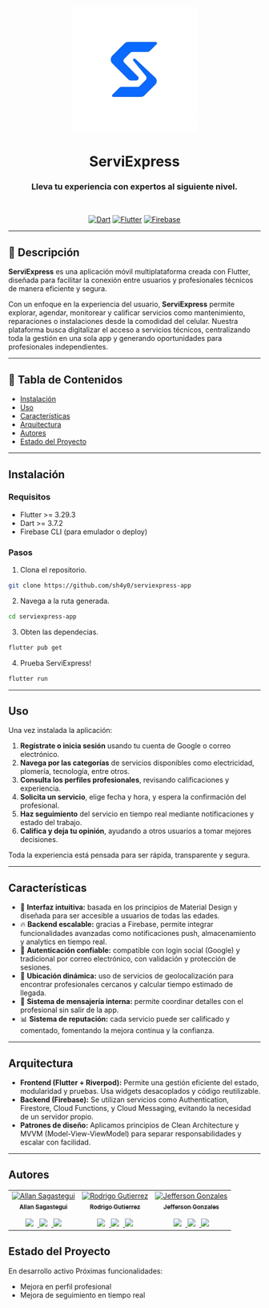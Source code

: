 <div align="center">

<img src="/assets/icons/logo_serviexpress-nobg.png" alt="ServiExpress Logo" width="250"/>

# ServiExpress

### Lleva tu experiencia con expertos al siguiente nivel.

<br/>

[![Dart](https://img.shields.io/badge/Dart-3.7.2-blue?style=for-the-badge&logo=dart)](https://dart.dev/)
[![Flutter](https://img.shields.io/badge/Flutter-3.29.3-blue?style=for-the-badge&logo=flutter)](https://flutter.dev/)
[![Firebase](https://img.shields.io/badge/Firebase-Backend-yellow?style=for-the-badge&logo=firebase)](https://firebase.google.com/)

</div>

---

## 📌 Descripción

**ServiExpress** es una aplicación móvil multiplataforma creada con Flutter, diseñada para facilitar la conexión entre usuarios y profesionales técnicos de manera eficiente y segura.

Con un enfoque en la experiencia del usuario, **ServiExpress** permite explorar, agendar, monitorear y calificar servicios como mantenimiento, reparaciones o instalaciones desde la comodidad del celular. Nuestra plataforma busca digitalizar el acceso a servicios técnicos, centralizando toda la gestión en una sola app y generando oportunidades para profesionales independientes.


---

## 📑 Tabla de Contenidos

- [Instalación](#instalación)
- [Uso](#uso)
- [Características](#características)
- [Arquitectura](#arquitectura)
- [Autores](#autores)
- [Estado del Proyecto](#estado-del-proyecto)

---

## Instalación

### Requisitos

- Flutter >= 3.29.3
- Dart >= 3.7.2
- Firebase CLI (para emulador o deploy)

### Pasos

1. Clona el repositorio.
```bash
git clone https://github.com/sh4y0/serviexpress-app
````
2. Navega a la ruta generada.
```bash
cd serviexpress-app
````

3. Obten las dependecias.
```bash
flutter pub get
````

4. Prueba ServiExpress!

```bash
flutter run
````

---

## Uso

Una vez instalada la aplicación:

1. **Regístrate o inicia sesión** usando tu cuenta de Google o correo electrónico.
2. **Navega por las categorías** de servicios disponibles como electricidad, plomería, tecnología, entre otros.
3. **Consulta los perfiles profesionales**, revisando calificaciones y experiencia.
4. **Solicita un servicio**, elige fecha y hora, y espera la confirmación del profesional.
5. **Haz seguimiento** del servicio en tiempo real mediante notificaciones y estado del trabajo.
6. **Califica y deja tu opinión**, ayudando a otros usuarios a tomar mejores decisiones.

Toda la experiencia está pensada para ser rápida, transparente y segura.


---

## Características

* 📱 **Interfaz intuitiva:** basada en los principios de Material Design y diseñada para ser accesible a usuarios de todas las edades.
* 🔥 **Backend escalable:** gracias a Firebase, permite integrar funcionalidades avanzadas como notificaciones push, almacenamiento y analytics en tiempo real.
* 🔐 **Autenticación confiable:** compatible con login social (Google) y tradicional por correo electrónico, con validación y protección de sesiones.
* 📍 **Ubicación dinámica:** uso de servicios de geolocalización para encontrar profesionales cercanos y calcular tiempo estimado de llegada.
* 💬 **Sistema de mensajería interna:** permite coordinar detalles con el profesional sin salir de la app.
* 📊 **Sistema de reputación:** cada servicio puede ser calificado y comentado, fomentando la mejora continua y la confianza.


---

## Arquitectura

* **Frontend (Flutter + Riverpod):** Permite una gestión eficiente del estado, modularidad y pruebas. Usa widgets desacoplados y código reutilizable.
* **Backend (Firebase):** Se utilizan servicios como Authentication, Firestore, Cloud Functions, y Cloud Messaging, evitando la necesidad de un servidor propio.
* **Patrones de diseño:** Aplicamos principios de Clean Architecture y MVVM (Model-View-ViewModel) para separar responsabilidades y escalar con facilidad.

---

## Autores

<div align="center">
  <table cellspacing="50">
    <tr>
      <td align="center">
        <a href="https://github.com/elAsksito" target="_blank">
          <img src="https://github.com/elAsksito.png" width="100px;" alt="Allan Sagastegui"/><br />
          <sub><b>Allan Sagastegui</b></sub><br>
        </a><br />
        <a href="https://github.com/elAsksito" target="_blank">
          <img src="https://img.icons8.com/ios-filled/50/ffffff/github.png" width="30" style="margin-right: 8px;" />
        </a>
        <a href="https://www.linkedin.com/in/allan-sagastegui/" target="_blank">
          <img src="https://img.icons8.com/fluency/48/linkedin.png" width="32" style="margin-right: 8px;" />
        </a>
        <a href="https://www.instagram.com/_ask.dev/" target="_blank">
          <img src="https://img.icons8.com/fluency/48/instagram-new.png" width="32" />
        </a>
      </td>
      <td align="center">
        <a href="https://github.com/sh4y0" target="_blank">
          <img src="https://github.com/sh4y0.png" width="100px;" alt="Rodrigo Gutierrez"/><br />
          <sub><b>Rodrigo Gutierrez</b></sub><br>
        </a><br />
        <a href="https://github.com/sh4y0" target="_blank">
          <img src="https://img.icons8.com/ios-filled/50/ffffff/github.png" width="30" style="margin-right: 8px;" />
        </a>
        <a href="#" target="_blank">
          <img src="https://img.icons8.com/fluency/48/linkedin.png" width="32" style="margin-right: 8px;" />
        </a>
        <a href="#" target="_blank">
          <img src="https://img.icons8.com/fluency/48/instagram-new.png" width="32" />
        </a>
      </td>
      <td align="center">
        <a href="https://github.com/Jefferson-Gonzales" target="_blank">
          <img src="https://github.com/Jefferson-Gonzales.png" width="100px;" alt="Jefferson Gonzales"/><br />
          <sub><b>Jefferson Gonzales</b></sub><br>
        </a><br />
        <a href="https://github.com/Jefferson-Gonzales" target="_blank">
          <img src="https://img.icons8.com/ios-filled/50/ffffff/github.png" width="30" style="margin-right: 8px;" />
        </a>
        <a href="#" target="_blank">
          <img src="https://img.icons8.com/fluency/48/linkedin.png" width="32" style="margin-right: 8px;" />
        </a>
        <a href="#" target="_blank">
          <img src="https://img.icons8.com/fluency/48/instagram-new.png" width="32" />
        </a>
      </td>
    </tr>
  </table>
</div>




## Estado del Proyecto

En desarrollo activo
Próximas funcionalidades:

* Mejora en perfil profesional
* Mejora de seguimiento en tiempo real